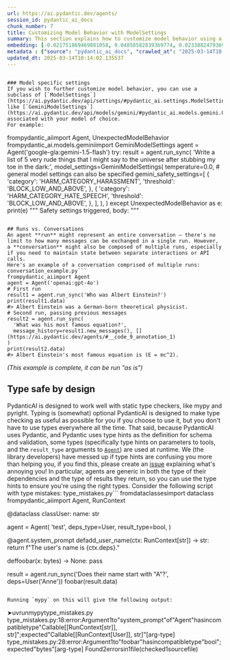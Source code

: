 ```yaml
---
url: https://ai.pydantic.dev/agents/
session_id: pydantic_ai_docs
chunk_number: 7
title: Customizing Model Behavior with ModelSettings
summary: This section explains how to customize model behavior using a subclass of ModelSettings, such as GeminiModelSettings, with an example of configuring an agent's settings for specific model requirements.
embedding: [-0.021751869469881058, 0.04858582839369774, 0.023388247936964035, -0.011973505839705467, -0.006735097151249647, 0.020594431087374687, 0.005551050417125225, 0.013337155804038048, 0.010583248920738697, 0.017734093591570854, -0.018532326444983482, -0.04004472494125366, 0.01905117928981781, -0.00519184535369277, -0.014368207193911076, -0.024412648752331734, -0.02619537152349949, 0.01845250278711319, 0.006612036377191544, 0.013536714017391205, 0.04834635555744171, 0.028629982843995094, -0.004862573929131031, 0.029188746586441994, -0.01198680978268385, 0.005670785438269377, 0.00043694983469322324, 0.02330842614173889, -4.630379407899454e-05, -0.0066319918259978294, 0.026168763637542725, -0.01770748570561409, -0.032195426523685455, -0.036745358258485794, 0.01261209324002266, -0.012745131738483906, 0.03440387547016144, 0.0009894772665575147, -0.004586517810821533, 0.0073104905895888805, 0.013044469989836216, -0.05715353414416313, 0.0315302312374115, -0.0009321041870862246, -0.034377265721559525, 0.03496263921260834, 0.008221807889640331, 0.039512570947408676, 0.005850388202816248, -0.02563660778105259, -0.0673709288239479, 0.015086617320775986, -0.01738819107413292, 0.02377406135201454, 0.004656363278627396, -0.025849469006061554, -0.005880321841686964, 0.015778420493006706, -0.014860451221466064, -0.0447809137403965, 0.008900306187570095, -0.012326058931648731, -0.017468014732003212, 0.043823033571243286, -0.02998698130249977, -0.01636379212141037, -0.03509567677974701, 0.007436877582222223, -0.03783627972006798, 0.023108866065740585, 0.03796931728720665, 0.018691973760724068, -0.036825183779001236, -0.008720703423023224, -0.016257360577583313, -0.03634624183177948, 0.03203577920794487, 0.1069101020693779, 0.023295121267437935, -0.009399202652275562, 0.033445995301008224, -0.0042672245763242245, 0.003881411626935005, 0.027246378362178802, -0.04001811891794205, -0.015658685937523842, -0.08099411427974701, -0.022603318095207214, -0.021499095484614372, -0.07141531258821487, -0.0052916244603693485, 0.015791723504662514, -0.013649797067046165, 0.008168592117726803, 0.07455503195524216, -0.008122028782963753, -0.001323737669736147, -0.03477638214826584, 0.02261662296950817, -0.004007798619568348, 0.04411571845412254, -0.007536656688898802, -0.047867417335510254, 0.009166384115815163, 0.030386097729206085, -0.008627576753497124, 0.010683028027415276, 0.022470280528068542, -0.046563636511564255, -0.00279215513728559, -0.08280344307422638, -0.0036552452947944403, 0.008507841266691685, 0.02729959413409233, -0.09371264278888702, -0.01344358641654253, -0.00813533179461956, 0.01933056116104126, 0.017268456518650055, -0.036000341176986694, -0.020235225558280945, -0.0034057972952723503, 0.016563350334763527, -0.02100685052573681, 0.022962523624300957, -0.006678555626422167, -0.006997849326580763, -0.03485620766878128, -0.03695822134613991, -0.021725261583924294, 0.0033143330365419388, 0.0036552452947944403, 0.024998020380735397, 0.011654213070869446, -0.016842732205986977, -0.006146399769932032, -0.05571671575307846, -0.012525618076324463, -0.03765002638101578, 0.057419613003730774, -0.00044484902173280716, 0.012652005068957806, -0.03528193011879921, 0.04696275293827057, -0.019170913845300674, 0.03727751597762108, -0.026900477707386017, 0.021352753043174744, -0.03206238895654678, 0.02860337495803833, 0.04507359862327576, 0.04603147879242897, -0.0300401970744133, 0.008015597239136696, -0.024439256638288498, 0.012931386940181255, 0.011567736975848675, 0.05502491444349289, 0.02294922061264515, -0.06114470586180687, -0.017734093591570854, 0.04983639344573021, -0.02675413340330124, -0.03623981028795242, -0.025011323392391205, -0.0004030664567835629, -0.023188689723610878, -0.007882557809352875, -0.030625568702816963, -0.03679857403039932, -0.0049390713684260845, 0.008428017608821392, -0.024319522082805634, -0.001082604518160224, -0.002246695337817073, -0.041135646402835846, -0.05981431528925896, -0.038448259234428406, -0.04863904416561127, 0.005694067571312189, -0.000248824420850724, 0.010669724084436893, -0.06715806573629379, -0.005793846677988768, -0.02117980271577835, -0.054812051355838776, -0.008128680288791656, 0.013490150682628155, -0.005151933524757624, 0.009026693180203438, 0.029321786016225815, 0.026674311608076096, 0.019383776932954788, 0.00887369830161333, -0.010549989528954029, -0.02026183344423771, 0.048053670674562454, -0.008767267689108849, -0.0036386153660714626, 0.017813917249441147, 0.015485734678804874, -0.003174642100930214, 0.025942595675587654, 0.009651976637542248, 0.0008514493238180876, -0.04238621145486832, -0.012066633440554142, 0.013583277352154255, -0.04914459213614464, -0.003665223252028227, 0.0065987324342131615, -0.05031533166766167, 0.012086588889360428, 0.012079937383532524, -0.017255153506994247, 0.01411543320864439, -0.047441691160202026, 0.008268371224403381, -0.008148635737597942, 0.03573426231741905, -0.03456352278590202, 0.03914006054401398, 0.051619116216897964, -0.0582178458571434, -0.009239555336534977, 0.008700747974216938, 0.032887231558561325, -0.02225741744041443, -0.004456805065274239, 0.05502491444349289, -0.00485592195764184, -0.014514550566673279, 0.028683198615908623, -0.025756342336535454, 0.04129529371857643, -0.04435518756508827, 0.03584069386124611, -0.007204059511423111, 0.00507543608546257, 0.028896061703562737, -0.010510077700018883, 0.005554376635700464, 0.010164176113903522, -0.005554376635700464, 0.008288326673209667, 0.0436633862555027, 0.018758492544293404, -0.035122282803058624, 0.05071445181965828, 0.03174309432506561, 0.03472316637635231, 0.00832158699631691, -0.0047860764898359776, -0.014448030851781368, -0.019689764827489853, -0.005827106535434723, -0.00864753220230341, -0.019596638157963753, -0.021126586943864822, 0.007051064632833004, -0.01905117928981781, 0.02660779096186161, -0.02873641438782215, 0.01914430595934391, -0.029694294556975365, -0.022869396954774857, 0.004280528519302607, -0.020142098888754845, 0.009465721435844898, -0.07450181245803833, 0.028683198615908623, 0.01970306970179081, 0.016350487247109413, -0.0330202691257, -0.04209352657198906, -0.0038647816982120275, 0.00048642369802109897, 0.05646173283457756, -0.028257474303245544, -0.007569916546344757, -0.01103558111935854, 0.015232960693538189, 0.029880549758672714, 0.014793932437896729, 0.009831578470766544, 0.026780741289258003, -0.03490942344069481, -0.014687500894069672, 0.0004751985252369195, -0.01942368783056736, 0.016842732205986977, 0.026115547865629196, 0.030093412846326828, -0.004223986994475126, 0.017880436033010483, -0.013237375766038895, 0.043131228536367416, 0.014288383536040783, -0.028151042759418488, -0.012499010190367699, 0.054865267127752304, 0.027179859578609467, -0.01640370301902294, -0.02308225817978382, 0.01571190170943737, 0.03871433809399605, -0.0027821771800518036, -0.0058038244023919106, 0.007816039025783539, -0.010250651277601719, -0.013982394710183144, 0.03129076212644577, -0.04230638965964317, -0.03796931728720665, -0.00013948303239885718, -0.046936143189668655, 0.03565444052219391, -0.02703351527452469, 0.03206238895654678, -0.004024428315460682, -0.029614470899105072, -0.026727525517344475, -0.0014875418273732066, -0.006392521783709526, -0.05885643512010574, 0.001769418129697442, 0.01914430595934391, 0.003079851856455207, 0.021099979057908058, 0.028018005192279816, -0.01126839965581894, -0.06726449728012085, -0.02703351527452469, 0.03296705335378647, 0.02772531844675541, -0.03333956375718117, -0.04957031458616257, 0.05257699638605118, 0.016390400007367134, 0.063060462474823, -0.02636832185089588, -0.009505633264780045, -0.04204031080007553, -0.030811822041869164, -0.025796253234148026, -0.0017211914528161287, -0.005537746474146843, 0.026261890307068825, -0.006705163512378931, 0.025104451924562454, 0.03416440263390541, -0.005255038850009441, -0.005321558099240065, 0.04379642382264137, -0.021632134914398193, 0.008474581874907017, -0.021991340443491936, -0.0057572610676288605, -0.023521287366747856, 0.008687444031238556, -0.04895833507180214, 0.0059734489768743515, 0.00915308017283678, 0.012000113725662231, -0.030998077243566513, 0.035069070756435394, 0.007736215367913246, -0.02660779096186161, -0.020088883116841316, 0.029082316905260086, 0.012299451977014542, 0.022323936223983765, -0.033445995301008224, -0.009246207773685455, -0.014235168695449829, -0.014195256866514683, -0.05433310940861702, -0.0036552452947944403, 0.026115547865629196, 0.029082316905260086, 0.014687500894069672, 0.03858129680156708, 0.002245032461360097, -0.012598789297044277, 0.013297243975102901, 0.0571003220975399, 0.005983427166938782, 0.004277202300727367, -0.03605355694890022, 0.018904834985733032, 0.060452900826931, -0.03927310183644295, -0.03903362900018692, 0.02044808678328991, -0.010629812255501747, 0.025184273719787598, -0.015658685937523842, 0.008727355860173702, 0.04020437225699425, -0.003971213009208441, 0.013875963166356087, -0.028576767072081566, -0.03243489935994148, 0.0311577245593071, -0.03429744392633438, 0.017068898305296898, 0.051486074924468994, 0.009765059687197208, 0.010576597414910793, 0.013636493124067783, 0.07822690904140472, -0.01627066358923912, 0.017813917249441147, -0.016204144805669785, -0.03855469077825546, -0.057685691863298416, -0.01288482267409563, -0.019077787175774574, 0.048133496195077896, 0.04297158494591713, -0.024958107620477676, -0.11228487640619278, -0.0119402464479208, -0.0012921409215778112, -0.04055027291178703, 0.05257699638605118, 0.02586277388036251, -0.04972996190190315, 0.0012680275831371546, -0.008388105779886246, 0.0020488000009208918, 0.04376981779932976, 0.013875963166356087, -0.02475854940712452, 0.014208560809493065, -0.029561256989836693, 0.01733497530221939, 0.00959876086562872, -0.011787251569330692, -0.0015266219852492213, 0.0034191012382507324, -0.05151268467307091, 0.008660836145281792, 0.08785893023014069, -0.033818501979112625, -0.011275051161646843, -0.035441577434539795, -0.019623246043920517, 0.05869678780436516, -0.04903816059231758, -0.007084324490278959, -0.024558991193771362, -0.05827106162905693, 0.002215098589658737, -0.0020488000009208918, -0.04525985196232796, 0.09073256701231003, -0.015499038621783257, 0.06428442150354385, 0.006006708834320307, 0.0421733483672142, 0.023428160697221756, -0.038128964602947235, 0.02072746865451336, -0.01077615562826395, 0.022723054513335228, 0.010882586240768433, -0.005843736231327057, -0.01933056116104126, 0.02767210267484188, 0.02183169312775135, -0.04076313599944115, 0.03945935517549515, -0.012306103482842445, -0.017973562702536583, -0.03802253305912018, 0.00027148262597620487, 0.022177593782544136, 0.011714080348610878, -0.004220660775899887, 0.040683314204216, 0.002960116835311055, 0.05960145220160484, 0.04677649587392807, -0.01411543320864439, 0.0054346416145563126, 0.01992923580110073, -0.007842646911740303, -0.00820185150951147, 0.036080166697502136, -0.016935858875513077, -0.0057639130391180515, 0.057366397231817245, -0.015778420493006706, 0.05779212340712547, 0.023614414036273956, 0.0076963035389781, 0.0020205292385071516, -0.020940331742167473, -0.037942711263895035, -0.01066307257860899, -0.050501588732004166, -0.027565671131014824, 0.036505889147520065, -0.012538922019302845, -0.03296705335378647, 0.02897588536143303, -0.027565671131014824, -0.004689623136073351, 0.05465240404009819, -0.06471014767885208, -0.007237319368869066, 0.011142012663185596, 0.017813917249441147, 0.004486738704144955, -0.011175272054970264, 0.013982394710183144, 0.017215240746736526, 0.007064368575811386, 0.007170799653977156, 0.03472316637635231, -0.033259738236665726, -0.01835937611758709, -0.008095420897006989, 0.007663044147193432, -0.005311580374836922, 0.018718581646680832, -0.0023514635395258665, -0.030306274071335793, -0.01757444627583027, 0.01557886227965355, 0.023947011679410934, 0.03027966618537903, -0.021299537271261215, -0.03629302605986595, 0.00864753220230341, 0.001704561640508473, 0.020195312798023224, -0.029002493247389793, -0.014700804837048054, -0.0071042804047465324, 0.007283882703632116, -0.015698596835136414, -0.0029069012962281704, 0.00023323392088059336, 0.006053272634744644, 0.032700974494218826, 0.012738480232656002, -0.0034041344188153744, 0.005823780316859484, 0.06465693563222885, 0.004556584171950817, 0.009671932086348534, -0.029747510328888893, 0.015911459922790527, -5.2539995522238314e-05, -0.011388135142624378, -0.014421422965824604, 0.03323313221335411, 0.016749605536460876, -0.015073313377797604, -0.04435518756508827, 0.015645381063222885, 0.007423573639243841, -0.03365885466337204, 0.04001811891794205, 0.026035724207758904, -0.002090374706313014, -0.013430282473564148, 0.00915308017283678, -0.006163029465824366, 0.0035089023876935244, -0.017122114077210426, 0.003394156461581588, 0.015126529149711132, -0.04321105405688286, 0.028896061703562737, -0.01742810383439064, -0.02873641438782215, -0.00994466245174408, -0.005457923281937838, 0.006831550505012274, 0.035814087837934494, 0.02953464910387993, -0.03666553646326065, -0.020754076540470123, -0.01608441025018692, -0.006013360805809498, -0.0013503454392775893, -0.0031513602007180452, 0.03091825358569622, -0.013875963166356087, -0.00021119933808222413, -0.005171889439225197, -0.008900306187570095, 0.024465864524245262, 0.018705276772379875, 0.007503397297114134, -0.04808028042316437, 0.017401495948433876, 0.03416440263390541, -0.02604902721941471, 0.0005159417050890625, 0.02823086641728878, -0.006542190909385681, 0.0017611031653359532, 0.016909250989556313, 0.0160444974899292, -0.04150815308094025, -0.006608710158616304, -0.02692708559334278, 0.016816124320030212, -0.002171861007809639, -0.03586730360984802, -0.029694294556975365, -0.0008344037341885269, -0.036000341176986694, 0.009146428667008877, 0.07945086807012558, -0.02554347924888134, -0.02196473255753517, 0.024745246395468712, 0.007922469638288021, 0.005733978934586048, 0.001016085036098957, 0.008820482529699802, -0.017215240746736526, -0.018904834985733032, -0.004303810186684132, 0.014075521379709244, -0.04547271504998207, 0.01974298059940338, 0.032940447330474854, 0.018878227099776268, -0.018931442871689796, -0.004307136405259371, -0.019995754584670067, -0.033073484897613525, -0.036878399550914764, -0.021525703370571136, -0.01261209324002266, 0.008175243623554707, -0.0047627948224544525, -0.0300401970744133, -0.005008916836231947, -0.01636379212141037, -0.012671960517764091, 0.028151042759418488, 0.03262115269899368, -0.0237873662263155, -0.009352638386189938, -0.04108243063092232, 0.007004501298069954, -0.015592165291309357, -0.004293832462280989, 0.0002326102985534817, -0.011135361157357693, -0.033445995301008224, -0.010742896236479282, 0.00860096886754036, -0.027272986248135567, 0.017640965059399605, -0.0002149410720448941, -0.0001254515809705481, -0.003144708229228854, 0.022310633212327957, 0.001608939841389656, -0.0017677551368251443, 0.026115547865629196, 0.0046197776682674885, -0.024785157293081284, 0.002462883712723851, 0.003182956948876381, 0.011255095712840557, 0.004004472400993109, -0.01439481507986784, 0.03341938555240631, -0.024093355983495712, -0.03983186185359955, 0.0233217291533947, -0.022829484194517136, -0.020035667344927788, -0.06236866116523743, 0.02002236247062683, 0.0600803941488266, 0.006904721725732088, -0.016949163749814034, 0.002580955857411027, 0.015964675694704056, 0.03560122475028038, 0.00479938043281436, -0.0485060028731823, -0.021991340443491936, 0.03230185806751251, 0.0307852141559124, 0.004809358157217503, -0.012252887710928917, -0.003738394705578685, -0.0008872035541571677, -0.03315330669283867, -0.017068898305296898, -0.002166871912777424, 0.0431046225130558, 0.0038148921448737383, -0.017188632860779762, -0.029880549758672714, 0.004633081611245871, 0.02772531844675541, 0.0012638700427487493, -0.02735280990600586, -0.029827333986759186, 0.023215297609567642, -0.020381567999720573, 0.01404891349375248, -0.012685264460742474, -0.023335032165050507, -0.01351010613143444, 0.026488056406378746, 0.01623075269162655, -0.005993404891341925, -0.03129076212644577, 0.017787309363484383, -0.03235507383942604, 0.00887369830161333, -0.0016031194245442748, -0.017640965059399605, -0.010476818308234215, 0.033818501979112625, -0.027698710560798645, -0.016337184235453606, 0.002186827827244997, -0.022124378010630608, -0.0064623672515153885, -0.02595590054988861, -0.007543308660387993, -0.013130945153534412, -0.048798687756061554, 0.026501359418034554, -0.02990715764462948, -0.006176333408802748, -0.009226251393556595, 0.014780628494918346, -0.0011308310786262155, 0.00259093358181417, -0.0038913895841687918, 0.008587664924561977, -0.004599821753799915, 0.03820879012346268, 0.001579837640747428, 0.028018005192279816, -0.012226279824972153, 0.010616508312523365, -0.03195595741271973, -0.0153926070779562, 0.02526409737765789, 0.011181924492120743, -0.0020454740151762962, 0.009232903830707073, -0.05004925653338432, 0.015632078051567078, 0.017268456518650055, 0.004722882993519306, -0.031636662781238556, 0.03514889255166054, -0.002328181639313698, -0.0014526190934702754, 0.0311577245593071, -0.019862717017531395, -0.013124292716383934, 0.0074701374396681786, -0.018878227099776268, -0.013150900602340698, -0.008547753095626831, 0.0237873662263155, 0.0436633862555027, -0.04286515340209007, -0.0057805427350103855, -0.029508041217923164, 0.029029101133346558, -0.0015041717560961843, -0.0076164803467690945, 0.027006907388567924, -0.010702984407544136, 0.01589815504848957, -0.004277202300727367, -0.018106602132320404, -0.018146513029932976, -0.01817312091588974, -0.046377379447221756, -0.024731941521167755, -0.06476336717605591, -0.005068784113973379, 0.011414742097258568, 0.011640909127891064, 0.010243999771773815, -0.0009786678710952401, 0.011534477584064007, -0.10350430756807327, -0.01112205721437931, 0.039512570947408676, 0.004214008804410696, 0.01729506440460682, -0.002208446618169546, 0.009751755744218826, 0.04635077342391014, -0.03421761840581894, -0.005155259743332863, 0.027831749990582466, 0.024080051109194756, -0.018439199775457382, -0.0024761876557022333, 0.0337652862071991, -0.05678102746605873, 0.02558339200913906, -0.04092278331518173, 0.06348618865013123, -0.014501246623694897, -0.030891645699739456, 0.006844854447990656, -0.04784080758690834, 0.013277287594974041, -0.021592222154140472, -0.007729563396424055, -0.029454825446009636, 0.04914459213614464, 0.011481261812150478, -0.006000056862831116, -0.03323313221335411, -0.03373868018388748, 0.019676461815834045, 0.010243999771773815, -0.03565444052219391, 0.05039515718817711, 0.009405854158103466, 0.008248415775597095, 0.001857556402683258, 0.008288326673209667, 0.0214591845870018, -0.015725204721093178, 0.011667516082525253, 0.030811822041869164, 0.013297243975102901, -0.015645381063222885, -0.019303953275084496, -0.000570404517930001, -0.0058537139557302, 0.00687146233394742, -0.011720731854438782, 0.02550356835126877, 0.009252859279513359, -0.0073104905895888805, 0.027831749990582466, 0.024306217208504677, -0.049064766615629196, 0.027618886902928352, -0.024625511839985847, 0.033073484897613525, -0.0007691314676776528, -0.020155401900410652, -0.00843467004597187, -0.003370874561369419, -0.0031580121722072363, -0.004480086732655764, -0.0004357025900389999, -0.005195171106606722, -0.007184103596955538, -0.01126839965581894, -0.014155345037579536, 0.015472430735826492, 0.00820850394666195, -0.004716231022030115, 0.01757444627583027, 0.024000227451324463, 0.015046706423163414, 0.023441463708877563, 0.000613642216194421, 0.0028902713675051928, 0.03858129680156708, -0.020235225558280945, 0.021126586943864822, 0.03027966618537903, -0.04613791033625603, 0.028018005192279816, 0.022789573296904564, -0.0153926070779562, -0.004653037525713444, 0.018612150102853775, 0.013137596659362316, -0.013323851861059666, -0.004057688172906637, 0.002640823367983103, -0.0451534204185009, 0.016975771635770798, -0.028576767072081566, 0.018040083348751068, -0.012898126617074013, -0.003369211684912443, 0.027565671131014824, 0.012918082997202873, -0.032754190266132355, 0.006013360805809498, 0.0006851506186649203, 0.06423120945692062, -0.02470533363521099, -0.010476818308234215, 0.001169911352917552, 0.0324615053832531, 0.010396994650363922, 0.005201823078095913, -0.03890059143304825, 0.019969146698713303, -0.01261209324002266, -0.00020943241543136537, 0.05837749317288399, -0.023015739396214485, -0.06151721253991127, 0.006375892087817192, -0.014168648980557919, 0.010377038270235062, -0.005171889439225197, 0.04302479699254036, -0.005221778992563486, 0.014926970936357975, -0.04047045111656189, -0.005557702388614416, -0.030120020732283592, 0.0011441350216045976, 0.02350798435509205, 0.028470337390899658, -0.023029044270515442, 0.0048027061857283115, -0.04001811891794205, -0.008408062160015106, 0.025516871362924576, -0.05960145220160484, 0.005338188260793686, -0.022044554352760315, -0.003592051798477769, -0.00871405191719532, 0.016722997650504112, -0.036319635808467865, -0.038368433713912964, -0.01502009853720665, 0.013796139508485794, -0.030146626755595207, 0.03546818718314171, 0.01645691879093647, 0.003861455712467432, -0.0147407166659832, 0.014354903250932693, 0.02280287630856037, -0.029135530814528465, 0.028443729504942894, -0.004054362419992685, -0.032940447330474854, -0.027459241449832916, -0.009844882413744926, -0.027618886902928352, 0.059920746833086014, 0.002830403856933117, 0.0044202194549143314, 2.0540486730169505e-05, -0.004919115453958511, -0.01216641254723072, -0.0006543853669427335, -0.018745189532637596, -0.0032461504451930523, -0.011620952747762203, -0.01495357882231474, 0.024731941521167755, -0.01631057634949684, 0.05145946890115738, 0.07067029178142548, 0.030013589188456535, -0.002704016864299774, -0.010144220665097237, 0.04001811891794205, 0.02253679931163788, 0.016949163749814034, -0.010982366278767586, -0.010975713841617107, 0.035760872066020966, 0.022177593782544136, 0.014966882765293121, 0.030865037813782692, -0.026527967303991318, 0.008720703423023224, 0.05026211962103844, 0.000943745078984648, -0.010204087942838669, 0.02703351527452469, 0.002800469985231757, -0.003801588201895356, 0.05446615070104599, 0.020687557756900787, -0.007297186646610498, -0.010822718963027, -0.022004643455147743, 0.0141819529235363, -0.019955843687057495, -0.004599821753799915, 0.0031430453527718782, 0.05121999979019165, 0.01682942733168602, -0.006512256804853678, -0.010849326848983765, 0.00841471366584301, -0.029960373416543007, 0.012552225962281227, 0.009558849036693573, -0.03259454295039177, 0.00810872483998537, 0.02953464910387993, -0.011966854333877563, -0.005770564544945955, -0.018159817904233932, 0.003161338157951832, -5.690533362212591e-05, -0.005175215192139149, -0.008048856630921364, -7.306748739210889e-05, 0.030811822041869164, 0.010130916722118855, -0.012685264460742474, 0.026501359418034554, 0.028177650645375252, -0.01886492408812046, -0.024678725749254227, -0.0011441350216045976, -0.014035609550774097, -0.03041270561516285, 0.020062275230884552, -0.006498952861875296, 0.02076738141477108, -0.01867866888642311, 0.0029700947925448418, -0.004263898357748985, 0.006412477698177099, 0.009372594766318798, -0.024825070053339005, -0.03187613561749458, 0.020048970356583595, 0.011175272054970264, 0.022922612726688385, 0.052683427929878235, -0.010915846563875675, -0.0455259308218956, -0.013583277352154255, 0.004014450591057539, 0.02071416564285755, -0.02224411442875862, 0.027459241449832916, 0.0032927142456173897, 0.014807235449552536, 0.03584069386124611, -0.0029850616119802, 0.019543422386050224, 0.0034124492667615414, 0.03584069386124611, -0.0039545828476548195, 0.015326088294386864, -0.011906987056136131, -0.018572239205241203, -0.010875934734940529, 0.01714872196316719, 0.04659024253487587, -0.010310519486665726, -0.00975840725004673, 0.008141984231770039, -0.010975713841617107, 0.013496802188456059, -0.029614470899105072, -0.011547781527042389, -0.041561368852853775, -0.0032511395402252674, -0.011867075227200985, -0.03961900249123573, -0.035441577434539795, -0.0062761129811406136, -0.02313547395169735, -0.028949277475476265, 0.029055709019303322, -0.019117698073387146, -0.027831749990582466, -0.031077900901436806, 0.0071109323762357235, 0.008487885817885399, 0.019436990842223167, 0.0017295064171776175, -0.00997126940637827, -0.03610677272081375, 0.01724184863269329, 0.0050920662470161915, 0.008747311308979988, 0.02549026347696781, -0.01038369070738554, -0.01664317399263382, -0.0009262837120331824, -0.0059801009483635426, -0.020660949870944023, -0.004546606447547674, -0.003392493352293968, -0.023255210369825363, -0.0009628694388084114, -0.015858244150877, 0.03522871434688568, 0.015379303134977818, -0.03443048149347305, -0.009725147858262062, 0.03522871434688568, -0.027751926332712173, 0.019410382956266403, -0.008727355860173702, -0.052922897040843964, -0.022869396954774857, -0.012040025554597378, -0.009725147858262062, -0.004187401384115219, 0.04116225242614746, 0.011514522135257721, -0.018652061000466347, 0.003093155799433589, -0.009678584523499012, -0.019184216856956482, -0.006794964894652367, 0.00580715062096715, -0.015046706423163414, 0.020421480759978294, 0.0078093865886330605, 0.005408033728599548, 0.025410441681742668, -0.05225770175457001, -0.009006737731397152, -0.0472022220492363, -0.020554518327116966, -0.0001496688200859353, -0.027565671131014824, -0.001307939295656979, -0.02313547395169735, -0.007676347624510527, 0.012312755919992924, 0.031503625214099884, -0.02530401013791561, -0.009911402128636837, 0.009771711193025112, -0.00810872483998537, -0.0016904262593016028, 0.06534873694181442, 0.0002901912375818938, -0.02638162486255169, 0.038182180374860764, -0.010583248920738697, 0.006139747798442841, 0.03280740603804588, 0.00931937899440527, -0.003997820429503918, -0.021672045812010765, -0.028683198615908623, 0.03929970785975456, -0.007756171282380819, -0.004051036201417446, 0.02136605605483055, -0.009798319078981876, 0.0004307136114221066, -0.004559910390526056, 0.029747510328888893, -0.014261776581406593, 0.03027966618537903, 0.04017776623368263, -0.014235168695449829, -0.02364102192223072, 0.012179716490209103, -0.0022566732950508595, 0.030625568702816963, -0.048931729048490524, 0.01785382814705372, 0.03639945760369301, 0.008627576753497124, -0.030439313501119614, -0.017042290419340134, 0.0027156576979905367, -0.05646173283457756, 0.018159817904233932, 0.011833814904093742, -0.005341514013707638, -0.01228614803403616, 0.022284025326371193, -0.005714023020118475, 0.006532212719321251, -0.0152994804084301, -0.013849355280399323, 0.0037051348481327295, 0.021539006382226944, 0.009419158101081848, -0.02330842614173889, 0.01839928701519966, 0.017840523272752762, 0.02651466429233551, -0.020847205072641373, -0.0007728731725364923, -0.008348194882273674, 0.006685207597911358, -0.051246605813503265, -0.006784986704587936, 0.03230185806751251, 0.03158344700932503, 0.032940447330474854, -0.012811651453375816, 0.01955672726035118, 0.01211984921246767, 0.014235168695449829, -0.010969062335789204, -0.018319465219974518, 0.008421366102993488, -0.03565444052219391, 0.0022333913948386908, 0.05233752727508545, -0.016816124320030212, -0.0038780856411904097, 0.03666553646326065, -0.010882586240768433, 0.019224129617214203, 0.012040025554597378, -0.0008393926545977592, -0.02313547395169735, 0.027246378362178802, 0.04020437225699425, 0.010184132494032383, -0.019995754584670067, -0.013137596659362316, 0.00997126940637827, -0.036692142486572266, -0.01593806780874729, 0.02377406135201454, 0.0004797717265319079, -0.029241962358355522, 0.019623246043920517, 0.03187613561749458, 0.011587693355977535, 0.015751812607049942, 0.022097770124673843, 0.012685264460742474, 0.011734035797417164, 0.02067425474524498, 0.00949898175895214, -0.035069070756435394, 0.009791667573153973, 0.010124264284968376, -0.015046706423163414, -0.03767663240432739, 0.024638814851641655, -0.004549932200461626, 0.0040909480303525925, -0.017534535378217697, -0.018040083348751068, 0.013849355280399323, 0.01933056116104126, -0.008740659803152084, -0.0039379531517624855, -0.009352638386189938, -0.016057802364230156, -0.012000113725662231, -0.023720845580101013, -0.0589628666639328, 0.02942821756005287, -0.023627718910574913, -0.02425300143659115, 0.01668308489024639, -0.017188632860779762, -0.016297271475195885, 0.00010554770415183157, -0.004503368865698576, 0.03448369726538658, 0.030492529273033142, -0.024825070053339005, -0.022084467113018036, 0.0016272327629849315, -0.006153051741421223, -0.009751755744218826, 0.0209004208445549, -0.05241734907031059, 0.009093212895095348, -0.00329105113632977, 0.020594431087374687, -0.004343722015619278, -0.016563350334763527, -0.017680877819657326, -0.00943246204406023, 0.02636832185089588, 0.0002315709280082956, -0.023627718910574913, -0.014767324551939964, -0.016629869118332863, 0.018878227099776268, -5.950375270913355e-05, -0.029641078785061836, 0.004613125696778297, -0.007510049268603325, -0.0012996243312954903, 0.0074634854681789875, 0.006492300890386105, 0.0007200733525678515, -0.03807574883103371, 0.038501475006341934, -0.023867188021540642, -0.0054113594815135, -0.011248444207012653, 0.01267861295491457, -0.0007005332736298442, -0.01010430883616209, -0.0012671960284933448, -0.0018425895832479, 0.005155259743332863, 0.03634624183177948, 0.004889181815087795, -0.0046264296397566795, 0.000892192532774061, 0.027592279016971588, -0.017068898305296898, 0.028709806501865387, 0.015738507732748985, 0.039565786719322205, -0.03341938555240631, 0.021525703370571136, -0.010563293471932411, 0.01988932490348816, 0.003394156461581588, 0.0027239725459367037, -0.0015257905470207334, 0.007483441382646561, -0.016017889603972435, -0.012638701125979424, 0.015086617320775986, -0.013583277352154255, -0.010250651277601719, -0.015139833092689514, -0.033445995301008224, -0.033073484897613525, -0.016989074647426605, -0.0007333772373385727, -0.001191530143842101, 0.016430310904979706, 0.02438604086637497, -0.04525985196232796, -0.01761435717344284, 0.012266191653907299, 0.011747339740395546, -0.02558339200913906, -0.007982337847352028, -0.01279169600456953, -0.01923743262887001, -0.03240828961133957, 0.023428160697221756, -0.000266909395577386, -0.003868107683956623, 0.00463640782982111, -0.0227629654109478, 0.0013478508917614818, 0.027805142104625702, -0.0062694610096514225, -0.017827220261096954, 0.04023098200559616, 0.0012597126187756658, 0.03621320426464081, -0.0071508437395095825, 0.009492329321801662, -0.02684726193547249, -0.01490036305040121, 0.017880436033010483, 0.026275193318724632, -0.029082316905260086, 0.0063093723729252815, -0.027964789420366287, 0.011082145385444164, 0.03440387547016144, -0.013217420317232609, 0.007682999595999718, 0.057738907635211945, 0.0018825012957677245, 0.011028929613530636, -0.020607734099030495, -0.009791667573153973, -0.02350798435509205, -0.027964789420366287, -0.010277259163558483, 0.01360988523811102, -0.017095506191253662, -0.03158344700932503, 0.03866112232208252, -0.024066748097538948, 0.02290930785238743, -0.021525703370571136, 0.0042738765478134155, 0.01696246676146984, -0.009492329321801662, -0.013190812431275845, 0.021751869469881058, 0.03772984817624092, 0.013596581295132637, -0.02113988995552063, -0.03184952586889267, 0.008354846388101578, -0.061251137405633926, -0.012778392061591148, -0.03216882050037384, -0.006532212719321251, 0.027046820148825645, -0.034749776124954224, -0.02201794646680355, 0.00668853335082531, 0.02679404616355896, 0.011567736975848675, 0.01960994303226471, -0.02614215575158596, -0.0326477587223053, -0.026261890307068825, -0.03336616978049278, -0.0038947155699133873, 0.0164170078933239, -0.028576767072081566, 0.012711872346699238, 0.0009054964175447822, 0.01752123050391674, 0.007822690531611443, -0.01776070147752762, -0.001264701597392559, -0.03639945760369301, -0.00014041845861356705, -0.005873669870197773, -0.017494622617959976, -0.02216429077088833, 0.006216245237737894, 0.0021302863024175167, 0.0152994804084301, 0.014022305607795715, 0.01886492408812046, 0.005963471252471209, 0.004080969840288162, -0.016842732205986977, 0.0313439778983593, -0.010490121319890022, 0.012785043567419052, 0.006728445179760456, 0.0006710152374580503, -0.0005234251730144024, -0.023667629808187485, 0.012459098361432552, 0.0013977405615150928, -0.018465807661414146, 0.059867531061172485, 0.00175611418671906, -0.007549960631877184, 0.013603233732283115, 0.003874759655445814, 0.020594431087374687, -0.035441577434539795, 0.03129076212644577, 0.051991622895002365, 0.0056375255808234215, 0.005058806389570236, -0.012977950274944305, 0.01333050336688757, 0.04398268088698387, -0.0019922584760934114, -0.004147489555180073, -0.031716488301754, 0.015046706423163414, 0.018199728801846504, 0.00029580379487015307, 0.020128794014453888, -0.009093212895095348, 0.016283968463540077, 0.02414656989276409, -0.018891531974077225, 0.005338188260793686, 0.03110450878739357, 0.005677437409758568, 0.015977978706359863, 0.025609999895095825, 0.045685578137636185, 0.013230724260210991, 0.006508931051939726, -0.0014476301148533821, -0.007217363454401493, 0.0011815521866083145, 0.02498471550643444, -2.34637063840637e-05, -0.0429183691740036, -0.004307136405259371, -0.00430048443377018, -0.0018259596545249224, 0.00931937899440527, 0.018439199775457382, 0.01502009853720665, -0.005886973813176155, -0.013729620724916458, 0.008215155452489853, -0.006385869812220335, 0.01822633668780327, 0.021259624511003494, 0.012605440802872181, -0.005600939970463514, 0.013875963166356087, -0.008820482529699802, 0.016616566106677055, -0.0010077700717374682, 0.01724184863269329, -0.02196473255753517, -0.01490036305040121, 0.012033374048769474, -0.020381567999720573, -0.01994253881275654, 0.04353034496307373, 0.014926970936357975, -0.007822690531611443, 0.0012588811805471778, 0.02785835787653923, 1.3927516192779876e-05, 0.012924734503030777, 0.0227629654109478, -0.0574728287756443, -0.01631057634949684, -0.031024685129523277, -0.023574503138661385, -0.02020861767232418, 0.006568798329681158, -0.05683424323797226, 0.008148635737597942, -0.040071334689855576, 0.00212030834518373, -0.021392663940787315, 0.017534535378217697, -0.002111993497237563, -0.031317371875047684, -0.01830616034567356, 0.00709097646176815]
metadata : {"source": "pydantic_ai_docs", "crawled_at": "2025-03-14T10:14:02.135537", "url_path": "/agents/", "chunk_size": 4269}
updated_dt: 2025-03-14T10:14:02.135537
---
```

```

### Model specific settings
If you wish to further customize model behavior, you can use a subclass of [`ModelSettings`](https://ai.pydantic.dev/api/settings/#pydantic_ai.settings.ModelSettings), like [`GeminiModelSettings`](https://ai.pydantic.dev/api/models/gemini/#pydantic_ai.models.gemini.GeminiModelSettings), associated with your model of choice.
For example:
```
frompydantic_aiimport Agent, UnexpectedModelBehavior
frompydantic_ai.models.geminiimport GeminiModelSettings
agent = Agent('google-gla:gemini-1.5-flash')
try:
  result = agent.run_sync(
    'Write a list of 5 very rude things that I might say to the universe after stubbing my toe in the dark:',
    model_settings=GeminiModelSettings(
      temperature=0.0, # general model settings can also be specified
      gemini_safety_settings=[
        {
          'category': 'HARM_CATEGORY_HARASSMENT',
          'threshold': 'BLOCK_LOW_AND_ABOVE',
        },
        {
          'category': 'HARM_CATEGORY_HATE_SPEECH',
          'threshold': 'BLOCK_LOW_AND_ABOVE',
        },
      ],
    ),
  )
except UnexpectedModelBehavior as e:
  print(e) [](https://ai.pydantic.dev/agents/#__code_8_annotation_1)
"""
  Safety settings triggered, body:
  <safety settings details>
  """

```

## Runs vs. Conversations
An agent **run** might represent an entire conversation — there's no limit to how many messages can be exchanged in a single run. However, a **conversation** might also be composed of multiple runs, especially if you need to maintain state between separate interactions or API calls.
Here's an example of a conversation comprised of multiple runs:
conversation_example.py```
frompydantic_aiimport Agent
agent = Agent('openai:gpt-4o')
# First run
result1 = agent.run_sync('Who was Albert Einstein?')
print(result1.data)
#> Albert Einstein was a German-born theoretical physicist.
# Second run, passing previous messages
result2 = agent.run_sync(
  'What was his most famous equation?',
  message_history=result1.new_messages(), [](https://ai.pydantic.dev/agents/#__code_9_annotation_1)
)
print(result2.data)
#> Albert Einstein's most famous equation is (E = mc^2).

```

_(This example is complete, it can be run "as is")_
## Type safe by design
PydanticAI is designed to work well with static type checkers, like mypy and pyright.
Typing is (somewhat) optional
PydanticAI is designed to make type checking as useful as possible for you if you choose to use it, but you don't have to use types everywhere all the time.
That said, because PydanticAI uses Pydantic, and Pydantic uses type hints as the definition for schema and validation, some types (specifically type hints on parameters to tools, and the `result_type` arguments to [`Agent`](https://ai.pydantic.dev/api/agent/#pydantic_ai.agent.Agent)) are used at runtime.
We (the library developers) have messed up if type hints are confusing you more than helping you, if you find this, please create an [issue](https://github.com/pydantic/pydantic-ai/issues) explaining what's annoying you!
In particular, agents are generic in both the type of their dependencies and the type of results they return, so you can use the type hints to ensure you're using the right types.
Consider the following script with type mistakes:
type_mistakes.py```
fromdataclassesimport dataclass
frompydantic_aiimport Agent, RunContext

@dataclass
classUser:
  name: str

agent = Agent(
  'test',
  deps_type=User, [](https://ai.pydantic.dev/agents/#__code_10_annotation_1)
  result_type=bool,
)

@agent.system_prompt
defadd_user_name(ctx: RunContext[str]) -> str: [](https://ai.pydantic.dev/agents/#__code_10_annotation_2)
  return f"The user's name is {ctx.deps}."

deffoobar(x: bytes) -> None:
  pass

result = agent.run_sync('Does their name start with "A"?', deps=User('Anne'))
foobar(result.data) [](https://ai.pydantic.dev/agents/#__code_10_annotation_3)

```

Running `mypy` on this will give the following output:
```
➤uvrunmypytype_mistakes.py
type_mistakes.py:18:error:Argument1to"system_prompt"of"Agent"hasincompatibletype"Callable[[RunContext[str]], str]";expected"Callable[[RunContext[User]], str]"[arg-type]
type_mistakes.py:28:error:Argument1to"foobar"hasincompatibletype"bool";expected"bytes"[arg-type]
Found2errorsin1file(checked1sourcefile)